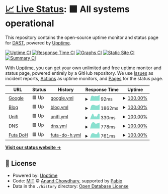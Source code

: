 # [📈 Live Status](https://cloverdefa.github.io/upptime): <!--live status--> **🟩 All systems operational**

This repository contains the open-source uptime monitor and status page for [DAST](https://cloverdefa.github.io/upptime), powered by [Upptime](https://github.com/upptime/upptime).

[![Uptime CI](https://github.com/cloverdefa/upptime/workflows/Uptime%20CI/badge.svg)](https://github.com/cloverdefa/upptime/actions?query=workflow%3A%22Uptime+CI%22)
[![Response Time CI](https://github.com/cloverdefa/upptime/workflows/Response%20Time%20CI/badge.svg)](https://github.com/cloverdefa/upptime/actions?query=workflow%3A%22Response+Time+CI%22)
[![Graphs CI](https://github.com/cloverdefa/upptime/workflows/Graphs%20CI/badge.svg)](https://github.com/cloverdefa/upptime/actions?query=workflow%3A%22Graphs+CI%22)
[![Static Site CI](https://github.com/cloverdefa/upptime/workflows/Static%20Site%20CI/badge.svg)](https://github.com/cloverdefa/upptime/actions?query=workflow%3A%22Static+Site+CI%22)
[![Summary CI](https://github.com/cloverdefa/upptime/workflows/Summary%20CI/badge.svg)](https://github.com/cloverdefa/upptime/actions?query=workflow%3A%22Summary+CI%22)

With [Upptime](https://upptime.js.org), you can get your own unlimited and free uptime monitor and status page, powered entirely by a GitHub repository. We use [Issues](https://github.com/cloverdefa/upptime/issues) as incident reports, [Actions](https://github.com/cloverdefa/upptime/actions) as uptime monitors, and [Pages](https://cloverdefa.github.io/upptime) for the status page.

<!--start: status pages-->
<!-- This summary is generated by Upptime (https://github.com/upptime/upptime) -->
<!-- Do not edit this manually, your changes will be overwritten -->
<!-- prettier-ignore -->
| URL | Status | History | Response Time | Uptime |
| --- | ------ | ------- | ------------- | ------ |
| <img alt="" src="https://icons.duckduckgo.com/ip3/www.google.com.ico" height="13"> [Google](https://www.google.com) | 🟩 Up | [google.yml](https://github.com/cloverdefa/upptime/commits/HEAD/history/google.yml) | <details><summary><img alt="Response time graph" src="./graphs/google/response-time-week.png" height="20"> 92ms</summary><br><a href="https://cloverdefa.github.io/upptime/history/google"><img alt="Response time 111" src="https://img.shields.io/endpoint?url=https%3A%2F%2Fraw.githubusercontent.com%2Fcloverdefa%2Fupptime%2FHEAD%2Fapi%2Fgoogle%2Fresponse-time.json"></a><br><a href="https://cloverdefa.github.io/upptime/history/google"><img alt="24-hour response time 98" src="https://img.shields.io/endpoint?url=https%3A%2F%2Fraw.githubusercontent.com%2Fcloverdefa%2Fupptime%2FHEAD%2Fapi%2Fgoogle%2Fresponse-time-day.json"></a><br><a href="https://cloverdefa.github.io/upptime/history/google"><img alt="7-day response time 92" src="https://img.shields.io/endpoint?url=https%3A%2F%2Fraw.githubusercontent.com%2Fcloverdefa%2Fupptime%2FHEAD%2Fapi%2Fgoogle%2Fresponse-time-week.json"></a><br><a href="https://cloverdefa.github.io/upptime/history/google"><img alt="30-day response time 134" src="https://img.shields.io/endpoint?url=https%3A%2F%2Fraw.githubusercontent.com%2Fcloverdefa%2Fupptime%2FHEAD%2Fapi%2Fgoogle%2Fresponse-time-month.json"></a><br><a href="https://cloverdefa.github.io/upptime/history/google"><img alt="1-year response time 111" src="https://img.shields.io/endpoint?url=https%3A%2F%2Fraw.githubusercontent.com%2Fcloverdefa%2Fupptime%2FHEAD%2Fapi%2Fgoogle%2Fresponse-time-year.json"></a></details> | <details><summary><a href="https://cloverdefa.github.io/upptime/history/google">100.00%</a></summary><a href="https://cloverdefa.github.io/upptime/history/google"><img alt="All-time uptime 100.00%" src="https://img.shields.io/endpoint?url=https%3A%2F%2Fraw.githubusercontent.com%2Fcloverdefa%2Fupptime%2FHEAD%2Fapi%2Fgoogle%2Fuptime.json"></a><br><a href="https://cloverdefa.github.io/upptime/history/google"><img alt="24-hour uptime 100.00%" src="https://img.shields.io/endpoint?url=https%3A%2F%2Fraw.githubusercontent.com%2Fcloverdefa%2Fupptime%2FHEAD%2Fapi%2Fgoogle%2Fuptime-day.json"></a><br><a href="https://cloverdefa.github.io/upptime/history/google"><img alt="7-day uptime 100.00%" src="https://img.shields.io/endpoint?url=https%3A%2F%2Fraw.githubusercontent.com%2Fcloverdefa%2Fupptime%2FHEAD%2Fapi%2Fgoogle%2Fuptime-week.json"></a><br><a href="https://cloverdefa.github.io/upptime/history/google"><img alt="30-day uptime 100.00%" src="https://img.shields.io/endpoint?url=https%3A%2F%2Fraw.githubusercontent.com%2Fcloverdefa%2Fupptime%2FHEAD%2Fapi%2Fgoogle%2Fuptime-month.json"></a><br><a href="https://cloverdefa.github.io/upptime/history/google"><img alt="1-year uptime 100.00%" src="https://img.shields.io/endpoint?url=https%3A%2F%2Fraw.githubusercontent.com%2Fcloverdefa%2Fupptime%2FHEAD%2Fapi%2Fgoogle%2Fuptime-year.json"></a></details>
| <img alt="" src="https://cdn-icons-png.flaticon.com/128/59/59137.png" height="13"> [Blog](https://blog.dast.tw) | 🟩 Up | [blog.yml](https://github.com/cloverdefa/upptime/commits/HEAD/history/blog.yml) | <details><summary><img alt="Response time graph" src="./graphs/blog/response-time-week.png" height="20"> 1862ms</summary><br><a href="https://cloverdefa.github.io/upptime/history/blog"><img alt="Response time 936" src="https://img.shields.io/endpoint?url=https%3A%2F%2Fraw.githubusercontent.com%2Fcloverdefa%2Fupptime%2FHEAD%2Fapi%2Fblog%2Fresponse-time.json"></a><br><a href="https://cloverdefa.github.io/upptime/history/blog"><img alt="24-hour response time 1824" src="https://img.shields.io/endpoint?url=https%3A%2F%2Fraw.githubusercontent.com%2Fcloverdefa%2Fupptime%2FHEAD%2Fapi%2Fblog%2Fresponse-time-day.json"></a><br><a href="https://cloverdefa.github.io/upptime/history/blog"><img alt="7-day response time 1862" src="https://img.shields.io/endpoint?url=https%3A%2F%2Fraw.githubusercontent.com%2Fcloverdefa%2Fupptime%2FHEAD%2Fapi%2Fblog%2Fresponse-time-week.json"></a><br><a href="https://cloverdefa.github.io/upptime/history/blog"><img alt="30-day response time 1604" src="https://img.shields.io/endpoint?url=https%3A%2F%2Fraw.githubusercontent.com%2Fcloverdefa%2Fupptime%2FHEAD%2Fapi%2Fblog%2Fresponse-time-month.json"></a><br><a href="https://cloverdefa.github.io/upptime/history/blog"><img alt="1-year response time 936" src="https://img.shields.io/endpoint?url=https%3A%2F%2Fraw.githubusercontent.com%2Fcloverdefa%2Fupptime%2FHEAD%2Fapi%2Fblog%2Fresponse-time-year.json"></a></details> | <details><summary><a href="https://cloverdefa.github.io/upptime/history/blog">100.00%</a></summary><a href="https://cloverdefa.github.io/upptime/history/blog"><img alt="All-time uptime 99.97%" src="https://img.shields.io/endpoint?url=https%3A%2F%2Fraw.githubusercontent.com%2Fcloverdefa%2Fupptime%2FHEAD%2Fapi%2Fblog%2Fuptime.json"></a><br><a href="https://cloverdefa.github.io/upptime/history/blog"><img alt="24-hour uptime 100.00%" src="https://img.shields.io/endpoint?url=https%3A%2F%2Fraw.githubusercontent.com%2Fcloverdefa%2Fupptime%2FHEAD%2Fapi%2Fblog%2Fuptime-day.json"></a><br><a href="https://cloverdefa.github.io/upptime/history/blog"><img alt="7-day uptime 100.00%" src="https://img.shields.io/endpoint?url=https%3A%2F%2Fraw.githubusercontent.com%2Fcloverdefa%2Fupptime%2FHEAD%2Fapi%2Fblog%2Fuptime-week.json"></a><br><a href="https://cloverdefa.github.io/upptime/history/blog"><img alt="30-day uptime 99.86%" src="https://img.shields.io/endpoint?url=https%3A%2F%2Fraw.githubusercontent.com%2Fcloverdefa%2Fupptime%2FHEAD%2Fapi%2Fblog%2Fuptime-month.json"></a><br><a href="https://cloverdefa.github.io/upptime/history/blog"><img alt="1-year uptime 99.97%" src="https://img.shields.io/endpoint?url=https%3A%2F%2Fraw.githubusercontent.com%2Fcloverdefa%2Fupptime%2FHEAD%2Fapi%2Fblog%2Fuptime-year.json"></a></details>
| <img alt="" src="https://icons.duckduckgo.com/ip3/unifi.ui.com.ico" height="13"> [Unifi](https://unifi.ui.com) | 🟩 Up | [unifi.yml](https://github.com/cloverdefa/upptime/commits/HEAD/history/unifi.yml) | <details><summary><img alt="Response time graph" src="./graphs/unifi/response-time-week.png" height="20"> 330ms</summary><br><a href="https://cloverdefa.github.io/upptime/history/unifi"><img alt="Response time 322" src="https://img.shields.io/endpoint?url=https%3A%2F%2Fraw.githubusercontent.com%2Fcloverdefa%2Fupptime%2FHEAD%2Fapi%2Funifi%2Fresponse-time.json"></a><br><a href="https://cloverdefa.github.io/upptime/history/unifi"><img alt="24-hour response time 528" src="https://img.shields.io/endpoint?url=https%3A%2F%2Fraw.githubusercontent.com%2Fcloverdefa%2Fupptime%2FHEAD%2Fapi%2Funifi%2Fresponse-time-day.json"></a><br><a href="https://cloverdefa.github.io/upptime/history/unifi"><img alt="7-day response time 330" src="https://img.shields.io/endpoint?url=https%3A%2F%2Fraw.githubusercontent.com%2Fcloverdefa%2Fupptime%2FHEAD%2Fapi%2Funifi%2Fresponse-time-week.json"></a><br><a href="https://cloverdefa.github.io/upptime/history/unifi"><img alt="30-day response time 303" src="https://img.shields.io/endpoint?url=https%3A%2F%2Fraw.githubusercontent.com%2Fcloverdefa%2Fupptime%2FHEAD%2Fapi%2Funifi%2Fresponse-time-month.json"></a><br><a href="https://cloverdefa.github.io/upptime/history/unifi"><img alt="1-year response time 322" src="https://img.shields.io/endpoint?url=https%3A%2F%2Fraw.githubusercontent.com%2Fcloverdefa%2Fupptime%2FHEAD%2Fapi%2Funifi%2Fresponse-time-year.json"></a></details> | <details><summary><a href="https://cloverdefa.github.io/upptime/history/unifi">100.00%</a></summary><a href="https://cloverdefa.github.io/upptime/history/unifi"><img alt="All-time uptime 100.00%" src="https://img.shields.io/endpoint?url=https%3A%2F%2Fraw.githubusercontent.com%2Fcloverdefa%2Fupptime%2FHEAD%2Fapi%2Funifi%2Fuptime.json"></a><br><a href="https://cloverdefa.github.io/upptime/history/unifi"><img alt="24-hour uptime 100.00%" src="https://img.shields.io/endpoint?url=https%3A%2F%2Fraw.githubusercontent.com%2Fcloverdefa%2Fupptime%2FHEAD%2Fapi%2Funifi%2Fuptime-day.json"></a><br><a href="https://cloverdefa.github.io/upptime/history/unifi"><img alt="7-day uptime 100.00%" src="https://img.shields.io/endpoint?url=https%3A%2F%2Fraw.githubusercontent.com%2Fcloverdefa%2Fupptime%2FHEAD%2Fapi%2Funifi%2Fuptime-week.json"></a><br><a href="https://cloverdefa.github.io/upptime/history/unifi"><img alt="30-day uptime 100.00%" src="https://img.shields.io/endpoint?url=https%3A%2F%2Fraw.githubusercontent.com%2Fcloverdefa%2Fupptime%2FHEAD%2Fapi%2Funifi%2Fuptime-month.json"></a><br><a href="https://cloverdefa.github.io/upptime/history/unifi"><img alt="1-year uptime 100.00%" src="https://img.shields.io/endpoint?url=https%3A%2F%2Fraw.githubusercontent.com%2Fcloverdefa%2Fupptime%2FHEAD%2Fapi%2Funifi%2Fuptime-year.json"></a></details>
| <img alt="" src="https://rocketscience-it.nl/images/logos/adguardhomeremote.svg" height="13"> DNS | 🟩 Up | [dns.yml](https://github.com/cloverdefa/upptime/commits/HEAD/history/dns.yml) | <details><summary><img alt="Response time graph" src="./graphs/dns/response-time-week.png" height="20"> 778ms</summary><br><a href="https://cloverdefa.github.io/upptime/history/dns"><img alt="Response time 692" src="https://img.shields.io/endpoint?url=https%3A%2F%2Fraw.githubusercontent.com%2Fcloverdefa%2Fupptime%2FHEAD%2Fapi%2Fdns%2Fresponse-time.json"></a><br><a href="https://cloverdefa.github.io/upptime/history/dns"><img alt="24-hour response time 731" src="https://img.shields.io/endpoint?url=https%3A%2F%2Fraw.githubusercontent.com%2Fcloverdefa%2Fupptime%2FHEAD%2Fapi%2Fdns%2Fresponse-time-day.json"></a><br><a href="https://cloverdefa.github.io/upptime/history/dns"><img alt="7-day response time 778" src="https://img.shields.io/endpoint?url=https%3A%2F%2Fraw.githubusercontent.com%2Fcloverdefa%2Fupptime%2FHEAD%2Fapi%2Fdns%2Fresponse-time-week.json"></a><br><a href="https://cloverdefa.github.io/upptime/history/dns"><img alt="30-day response time 825" src="https://img.shields.io/endpoint?url=https%3A%2F%2Fraw.githubusercontent.com%2Fcloverdefa%2Fupptime%2FHEAD%2Fapi%2Fdns%2Fresponse-time-month.json"></a><br><a href="https://cloverdefa.github.io/upptime/history/dns"><img alt="1-year response time 692" src="https://img.shields.io/endpoint?url=https%3A%2F%2Fraw.githubusercontent.com%2Fcloverdefa%2Fupptime%2FHEAD%2Fapi%2Fdns%2Fresponse-time-year.json"></a></details> | <details><summary><a href="https://cloverdefa.github.io/upptime/history/dns">100.00%</a></summary><a href="https://cloverdefa.github.io/upptime/history/dns"><img alt="All-time uptime 99.93%" src="https://img.shields.io/endpoint?url=https%3A%2F%2Fraw.githubusercontent.com%2Fcloverdefa%2Fupptime%2FHEAD%2Fapi%2Fdns%2Fuptime.json"></a><br><a href="https://cloverdefa.github.io/upptime/history/dns"><img alt="24-hour uptime 100.00%" src="https://img.shields.io/endpoint?url=https%3A%2F%2Fraw.githubusercontent.com%2Fcloverdefa%2Fupptime%2FHEAD%2Fapi%2Fdns%2Fuptime-day.json"></a><br><a href="https://cloverdefa.github.io/upptime/history/dns"><img alt="7-day uptime 100.00%" src="https://img.shields.io/endpoint?url=https%3A%2F%2Fraw.githubusercontent.com%2Fcloverdefa%2Fupptime%2FHEAD%2Fapi%2Fdns%2Fuptime-week.json"></a><br><a href="https://cloverdefa.github.io/upptime/history/dns"><img alt="30-day uptime 99.86%" src="https://img.shields.io/endpoint?url=https%3A%2F%2Fraw.githubusercontent.com%2Fcloverdefa%2Fupptime%2FHEAD%2Fapi%2Fdns%2Fuptime-month.json"></a><br><a href="https://cloverdefa.github.io/upptime/history/dns"><img alt="1-year uptime 99.93%" src="https://img.shields.io/endpoint?url=https%3A%2F%2Fraw.githubusercontent.com%2Fcloverdefa%2Fupptime%2FHEAD%2Fapi%2Fdns%2Fuptime-year.json"></a></details>
| <img alt="" src="https://rocketscience-it.nl/images/logos/adguardhomeremote.svg" height="13"> [Futa DoH](https://doh.futa.gg/dns-query) | 🟩 Up | [futa-do-h.yml](https://github.com/cloverdefa/upptime/commits/HEAD/history/futa-do-h.yml) | <details><summary><img alt="Response time graph" src="./graphs/futa-do-h/response-time-week.png" height="20"> 761ms</summary><br><a href="https://cloverdefa.github.io/upptime/history/futa-do-h"><img alt="Response time 807" src="https://img.shields.io/endpoint?url=https%3A%2F%2Fraw.githubusercontent.com%2Fcloverdefa%2Fupptime%2FHEAD%2Fapi%2Ffuta-do-h%2Fresponse-time.json"></a><br><a href="https://cloverdefa.github.io/upptime/history/futa-do-h"><img alt="24-hour response time 737" src="https://img.shields.io/endpoint?url=https%3A%2F%2Fraw.githubusercontent.com%2Fcloverdefa%2Fupptime%2FHEAD%2Fapi%2Ffuta-do-h%2Fresponse-time-day.json"></a><br><a href="https://cloverdefa.github.io/upptime/history/futa-do-h"><img alt="7-day response time 761" src="https://img.shields.io/endpoint?url=https%3A%2F%2Fraw.githubusercontent.com%2Fcloverdefa%2Fupptime%2FHEAD%2Fapi%2Ffuta-do-h%2Fresponse-time-week.json"></a><br><a href="https://cloverdefa.github.io/upptime/history/futa-do-h"><img alt="30-day response time 798" src="https://img.shields.io/endpoint?url=https%3A%2F%2Fraw.githubusercontent.com%2Fcloverdefa%2Fupptime%2FHEAD%2Fapi%2Ffuta-do-h%2Fresponse-time-month.json"></a><br><a href="https://cloverdefa.github.io/upptime/history/futa-do-h"><img alt="1-year response time 807" src="https://img.shields.io/endpoint?url=https%3A%2F%2Fraw.githubusercontent.com%2Fcloverdefa%2Fupptime%2FHEAD%2Fapi%2Ffuta-do-h%2Fresponse-time-year.json"></a></details> | <details><summary><a href="https://cloverdefa.github.io/upptime/history/futa-do-h">100.00%</a></summary><a href="https://cloverdefa.github.io/upptime/history/futa-do-h"><img alt="All-time uptime 99.99%" src="https://img.shields.io/endpoint?url=https%3A%2F%2Fraw.githubusercontent.com%2Fcloverdefa%2Fupptime%2FHEAD%2Fapi%2Ffuta-do-h%2Fuptime.json"></a><br><a href="https://cloverdefa.github.io/upptime/history/futa-do-h"><img alt="24-hour uptime 100.00%" src="https://img.shields.io/endpoint?url=https%3A%2F%2Fraw.githubusercontent.com%2Fcloverdefa%2Fupptime%2FHEAD%2Fapi%2Ffuta-do-h%2Fuptime-day.json"></a><br><a href="https://cloverdefa.github.io/upptime/history/futa-do-h"><img alt="7-day uptime 100.00%" src="https://img.shields.io/endpoint?url=https%3A%2F%2Fraw.githubusercontent.com%2Fcloverdefa%2Fupptime%2FHEAD%2Fapi%2Ffuta-do-h%2Fuptime-week.json"></a><br><a href="https://cloverdefa.github.io/upptime/history/futa-do-h"><img alt="30-day uptime 100.00%" src="https://img.shields.io/endpoint?url=https%3A%2F%2Fraw.githubusercontent.com%2Fcloverdefa%2Fupptime%2FHEAD%2Fapi%2Ffuta-do-h%2Fuptime-month.json"></a><br><a href="https://cloverdefa.github.io/upptime/history/futa-do-h"><img alt="1-year uptime 99.99%" src="https://img.shields.io/endpoint?url=https%3A%2F%2Fraw.githubusercontent.com%2Fcloverdefa%2Fupptime%2FHEAD%2Fapi%2Ffuta-do-h%2Fuptime-year.json"></a></details>

<!--end: status pages-->

[**Visit our status website →**](https://cloverdefa.github.io/upptime)

## 📄 License

- Powered by: [Upptime](https://github.com/upptime/upptime)
- Code: [MIT](./LICENSE) © [Anand Chowdhary](https://anandchowdhary.com), supported by [Pabio](https://pabio.com)
- Data in the `./history` directory: [Open Database License](https://opendatacommons.org/licenses/odbl/1-0/)
